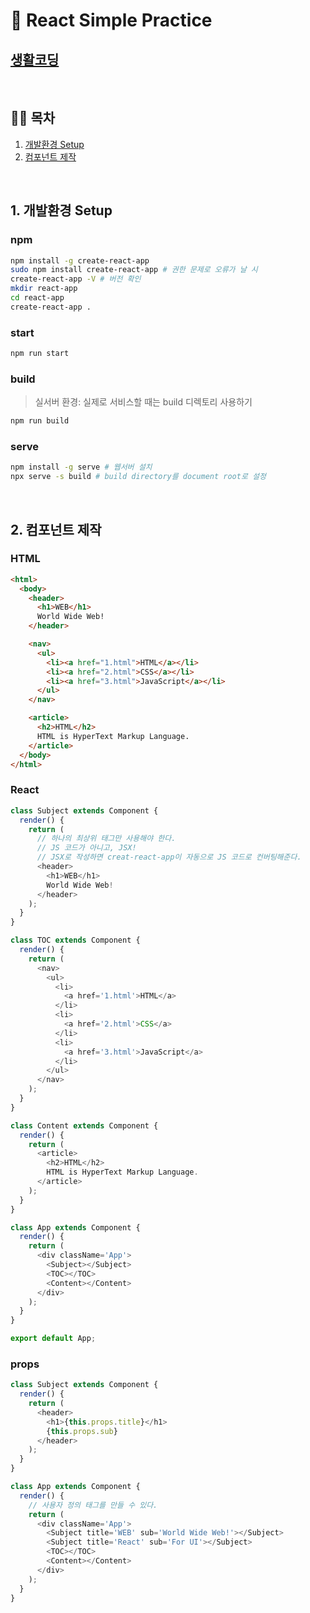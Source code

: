 # 📌 React Simple Practice

## [생활코딩](https://www.inflearn.com/course/react-%EC%83%9D%ED%99%9C%EC%BD%94%EB%94%A9/)

<br/>

## 👩‍💻 목차

1. [개발환경 Setup](##1-개발환경-Setup)
2. [컴포넌트 제작](##2-컴포넌트-제작)

<br/>

## 1. 개발환경 Setup

### npm

```bash
npm install -g create-react-app
sudo npm install create-react-app # 권한 문제로 오류가 날 시
create-react-app -V # 버전 확인
mkdir react-app
cd react-app
create-react-app .
```

### start

```bash
npm run start
```

### build

> 실서버 환경: 실제로 서비스할 때는 build 디렉토리 사용하기

```bash
npm run build
```

### serve

```bash
npm install -g serve # 웹서버 설치
npx serve -s build # build directory를 document root로 설정
```

<br/>

## 2. 컴포넌트 제작

### HTML

```html
<html>
  <body>
    <header>
      <h1>WEB</h1>
      World Wide Web!
    </header>

    <nav>
      <ul>
        <li><a href="1.html">HTML</a></li>
        <li><a href="2.html">CSS</a></li>
        <li><a href="3.html">JavaScript</a></li>
      </ul>
    </nav>

    <article>
      <h2>HTML</h2>
      HTML is HyperText Markup Language.
    </article>
  </body>
</html>
```

### React

```js
class Subject extends Component {
  render() {
    return (
      // 하나의 최상위 태그만 사용해야 한다.
      // JS 코드가 아니고, JSX!
      // JSX로 작성하면 creat-react-app이 자동으로 JS 코드로 컨버팅해준다.
      <header>
        <h1>WEB</h1>
        World Wide Web!
      </header>
    );
  }
}

class TOC extends Component {
  render() {
    return (
      <nav>
        <ul>
          <li>
            <a href='1.html'>HTML</a>
          </li>
          <li>
            <a href='2.html'>CSS</a>
          </li>
          <li>
            <a href='3.html'>JavaScript</a>
          </li>
        </ul>
      </nav>
    );
  }
}

class Content extends Component {
  render() {
    return (
      <article>
        <h2>HTML</h2>
        HTML is HyperText Markup Language.
      </article>
    );
  }
}

class App extends Component {
  render() {
    return (
      <div className='App'>
        <Subject></Subject>
        <TOC></TOC>
        <Content></Content>
      </div>
    );
  }
}

export default App;
```

### props

```js
class Subject extends Component {
  render() {
    return (
      <header>
        <h1>{this.props.title}</h1>
        {this.props.sub}
      </header>
    );
  }
}

class App extends Component {
  render() {
    // 사용자 정의 태그를 만들 수 있다.
    return (
      <div className='App'>
        <Subject title='WEB' sub='World Wide Web!'></Subject>
        <Subject title='React' sub='For UI'></Subject>
        <TOC></TOC>
        <Content></Content>
      </div>
    );
  }
}
```
